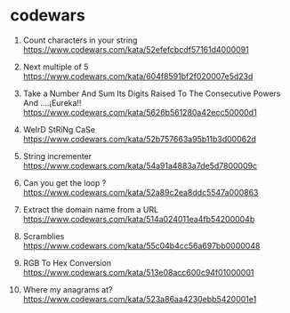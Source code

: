 # codewars

1. Count characters in your string
    https://www.codewars.com/kata/52efefcbcdf57161d4000091

2. Next multiple of 5
    https://www.codewars.com/kata/604f8591bf2f020007e5d23d

3. Take a Number And Sum Its Digits Raised To The Consecutive Powers And ....¡Eureka!!
    https://www.codewars.com/kata/5626b561280a42ecc50000d1

4. WeIrD StRiNg CaSe
    https://www.codewars.com/kata/52b757663a95b11b3d00062d

5. String incrementer
    https://www.codewars.com/kata/54a91a4883a7de5d7800009c

6. Can you get the loop ?
    https://www.codewars.com/kata/52a89c2ea8ddc5547a000863

7. Extract the domain name from a URL
    https://www.codewars.com/kata/514a024011ea4fb54200004b

8. Scramblies
    https://www.codewars.com/kata/55c04b4cc56a697bb0000048

9. RGB To Hex Conversion
    https://www.codewars.com/kata/513e08acc600c94f01000001

10. Where my anagrams at?
    https://www.codewars.com/kata/523a86aa4230ebb5420001e1